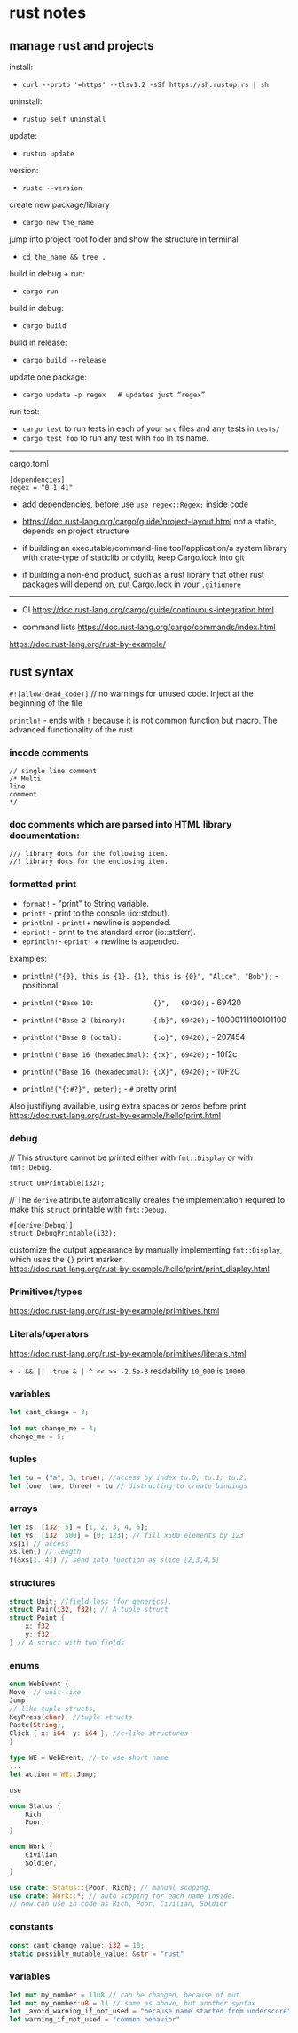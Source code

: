 # rust notes  

## manage rust and projects

install:  
- `curl --proto '=https' --tlsv1.2 -sSf https://sh.rustup.rs | sh`  

uninstall:  
- `rustup self uninstall`

update:
- `rustup update`

version:
- `rustc --version`

create new package/library
- `cargo new the_name`

jump into project root folder and show the structure in terminal
- `cd the_name && tree .`

build in debug + run:
- `cargo run`

build in debug:
- `cargo build`

build in release:
- `cargo build --release`

update one package:
- `cargo update -p regex   # updates just “regex”`

run test:
- `cargo test`  to run tests in each of your `src` files and any tests in `tests/`
- `cargo test foo` to run any test with `foo` in its name.
--------------------------------
cargo.toml

```
[dependencies]
regex = "0.1.41"
```  

- add dependencies, before use `use regex::Regex;` inside code

- https://doc.rust-lang.org/cargo/guide/project-layout.html not a static, depends on project structure

- if building an executable/command-line tool/application/a system library with crate-type of staticlib or cdylib, keep Cargo.lock into git

- if building a non-end product, such as a rust library that other rust packages will depend on, put Cargo.lock in your `.gitignore`

---
- CI https://doc.rust-lang.org/cargo/guide/continuous-integration.html

- command lists https://doc.rust-lang.org/cargo/commands/index.html

https://doc.rust-lang.org/rust-by-example/

## rust syntax

`#![allow(dead_code)]` // no warnings for unused code. Inject at the beginning of the file

`println!` - ends with `!` because it is not common function but macro. The advanced functionality of the rust  

### incode comments
```
// single line comment  
/* Multi
line
comment
*/
```  

### doc comments which are parsed into HTML library documentation:
```
/// library docs for the following item.
//! library docs for the enclosing item.
```

### formatted print


- `format!` - "print" to String variable.  
- `print!` - print to the console (io::stdout).  
- `println!` - `print!`+ newline is appended.  
- `eprint!` - print to the standard error (io::stderr).  
- `eprintln!`- `eprint!` + newline is appended.

Examples:

- `println!("{0}, this is {1}. {1}, this is {0}", "Alice", "Bob");` - positional
- `println!("Base 10:               {}",   69420);` - 69420
- `println!("Base 2 (binary):       {:b}", 69420);` - 10000111100101100
- `println!("Base 8 (octal):        {:o}", 69420);` - 207454
- `println!("Base 16 (hexadecimal): {:x}", 69420);` - 10f2c
- `println!("Base 16 (hexadecimal): {:X}", 69420);` - 10F2C

- `println!("{:#?}", peter);` - `#` pretty print

Also justifiyng available, using extra spaces or zeros before print
https://doc.rust-lang.org/rust-by-example/hello/print.html

### debug

// This structure cannot be printed either with `fmt::Display` or with `fmt::Debug`.  
```
struct UnPrintable(i32);
```

// The `derive` attribute automatically creates the implementation required to make this `struct` printable with `fmt::Debug`.  
```
#[derive(Debug)]
struct DebugPrintable(i32);
```

customize the output appearance by manually implementing `fmt::Display`, which uses the `{}` print marker.  
https://doc.rust-lang.org/rust-by-example/hello/print/print_display.html  

### Primitives/types  
https://doc.rust-lang.org/rust-by-example/primitives.html

### Literals/operators  
https://doc.rust-lang.org/rust-by-example/primitives/literals.html

`+ - && || !true & | ^ << >> -2.5e-3`
readability `10_000` is `10000`

### variables

```rust
let cant_change = 3;  

let mut change_me = 4;  
change_me = 5;
```

### tuples
```rust
let tu = ("a", 3, true); //access by index tu.0; tu.1; tu.2;
let (one, two, three) = tu // distructing to create bindings
```

### arrays

```rust
let xs: [i32; 5] = [1, 2, 3, 4, 5];
let ys: [i32; 500] = [0; 123]; // fill x500 elements by 123
xs[i] // access
xs.len() // length
f(&xs[1..4]) // send into function as slice [2,3,4,5]
```

### structures

```rust
struct Unit; //field-less (for generics).
struct Pair(i32, f32); // A tuple struct
struct Point {
    x: f32,
    y: f32,
} // A struct with two fields
```

### enums

```rust
enum WebEvent {
Move, // unit-like
Jump,
// like tuple structs,
KeyPress(char), //tuple structs
Paste(String),
Click { x: i64, y: i64 }, //c-like structures
}

type WE = WebEvent; // to use short name
...
let action = WE::Jump;
```

`use`

```rust
enum Status {
    Rich,
    Poor,
}

enum Work {
    Civilian,
    Soldier,
}

use crate::Status::{Poor, Rich}; // manual scoping.
use crate::Work::*; // auto scoping for each name inside.
// now can use in code as Rich, Poor, Civilian, Soldier
```

### constants

```rust
const cant_change_value: i32 = 10;
static possibly_mutable_value: &str = "rust"
```

### variables

```rust
let mut my_number = 11u8 // can be changed, because of mut
let mut my_number:u8 = 11 // same as above, but another syntax
let _avoid_warning_if_not_used = "because name started from underscore"
let warning_if_not_used = "common behavior"
```

